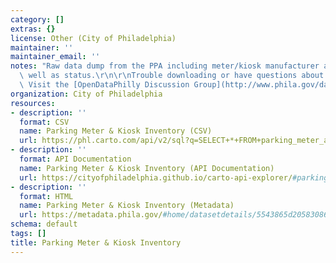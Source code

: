 ```yaml
---
category: []
extras: {}
license: Other (City of Philadelphia)
maintainer: ''
maintainer_email: ''
notes: "Raw data dump from the PPA including meter/kiosk manufacturer and model, as\
  \ well as status.\r\n\r\nTrouble downloading or have questions about this City dataset?\
  \ Visit the [OpenDataPhilly Discussion Group](http://www.phila.gov/data/discuss/)"
organization: City of Philadelphia
resources:
- description: ''
  format: CSV
  name: Parking Meter & Kiosk Inventory (CSV)
  url: https://phl.carto.com/api/v2/sql?q=SELECT+*+FROM+parking_meter_and_kiosk_inventory&filename=parking_meter_and_kiosk_inventory&format=csv&skipfields=cartodb_id,the_geom,the_geom_webmercator
- description: ''
  format: API Documentation
  name: Parking Meter & Kiosk Inventory (API Documentation)
  url: https://cityofphiladelphia.github.io/carto-api-explorer/#parking_meter_and_kiosk_inventory
- description: ''
  format: HTML
  name: Parking Meter & Kiosk Inventory (Metadata)
  url: https://metadata.phila.gov/#home/datasetdetails/5543865d20583086178c4edb/representationdetails/55c3c71bea8fa7742f7dd107/
schema: default
tags: []
title: Parking Meter & Kiosk Inventory
---
```

